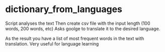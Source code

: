 # dictionary_from_languages
Script analyses the text
Then create csv file with the input length (100 words, 200 words, etc)
Asks goolge to translate it to the desired language. 

As the result you have a list of most frequent words in the text with translation. Very useful for language learning 
